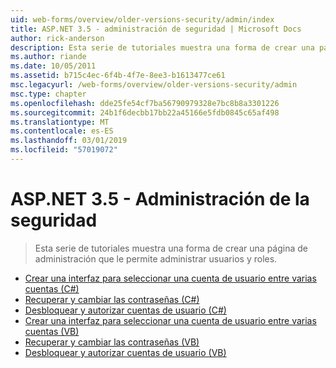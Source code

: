 ```yaml
---
uid: web-forms/overview/older-versions-security/admin/index
title: ASP.NET 3.5 - administración de seguridad | Microsoft Docs
author: rick-anderson
description: Esta serie de tutoriales muestra una forma de crear una página de administración que le permite administrar usuarios y roles.
ms.author: riande
ms.date: 10/05/2011
ms.assetid: b715c4ec-6f4b-4f7e-8ee3-b1613477ce61
msc.legacyurl: /web-forms/overview/older-versions-security/admin
msc.type: chapter
ms.openlocfilehash: dde25fe54cf7ba56790979328e7bc8b8a3301226
ms.sourcegitcommit: 24b1f6decbb17bb22a45166e5fdb0845c65af498
ms.translationtype: MT
ms.contentlocale: es-ES
ms.lasthandoff: 03/01/2019
ms.locfileid: "57019072"
---
```

<a name="aspnet-35---security-administration"></a>ASP.NET 3.5 - Administración de la seguridad
====================
> Esta serie de tutoriales muestra una forma de crear una página de administración que le permite administrar usuarios y roles.


- [Crear una interfaz para seleccionar una cuenta de usuario entre varias cuentas (C#)](building-an-interface-to-select-one-user-account-from-many-cs.md)
- [Recuperar y cambiar las contraseñas (C#)](recovering-and-changing-passwords-cs.md)
- [Desbloquear y autorizar cuentas de usuario (C#)](unlocking-and-approving-user-accounts-cs.md)
- [Crear una interfaz para seleccionar una cuenta de usuario entre varias cuentas (VB)](building-an-interface-to-select-one-user-account-from-many-vb.md)
- [Recuperar y cambiar las contraseñas (VB)](recovering-and-changing-passwords-vb.md)
- [Desbloquear y autorizar cuentas de usuario (VB)](unlocking-and-approving-user-accounts-vb.md)
